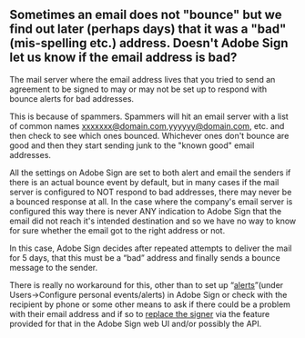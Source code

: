 ## Sometimes an email does not "bounce" but we find out later (perhaps days) that it was a "bad"(mis-spelling etc.) address. Doesn't Adobe Sign let us know if the email address is bad?

The mail server where the email address lives that you tried to send an agreement to be signed to may or may not be set up to respond with bounce alerts for bad addresses. 

This is because of spammers. Spammers will hit an email server with a list of common names xxxxxxx@domain.com,yyyyyy@domain.com, etc. and then check to see which ones bounced. Whichever ones don't bounce are good and then they start sending junk to the "known good" email addresses. 

All the settings on Adobe Sign are set to both alert and email the senders if there is an actual bounce event by default, but in many cases if the mail server is configured to NOT respond to bad addresses, there may never be a bounced response at all. 
In the case where the company's email server is configured this way there is never ANY indication to Adobe Sign that the email did not reach it's intended destination and so we have no way to know for sure whether the email got to the right address or not. 

In this case, Adobe Sign decides after repeated attempts to deliver the mail for 5 days, that this must be a “bad” address and finally sends a bounce message to the sender.

There is really no workaround for this, other than to set up “[alerts](https://helpx.adobe.com/sign/help/quick-setup-guide.html)”(under Users->Configure personal events/alerts) in Adobe Sign or check with the recipient by phone or some other means to ask if there could be a problem with their email address and if so to [replace the signer](https://helpx.adobe.com/sign/using/replace-signer.html) via the feature provided for that in the Adobe Sign web UI and/or possibly the API.

